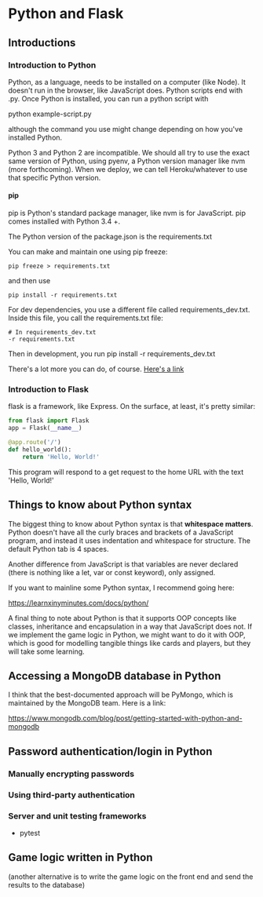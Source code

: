 # Python and Flask

## Introductions

### Introduction to Python

Python, as a language, needs to be installed on a computer (like Node). It doesn't run in the browser, like JavaScript does. Python scripts end with .py. Once Python is installed, you can run a python script with

  python example-script.py

although the command you use might change depending on how you've installed Python. 

Python 3 and Python 2 are incompatible. We should all try to use the exact same version of Python, using pyenv, a Python version manager like nvm (more forthcoming). When we deploy, we can tell Heroku/whatever to use that specific Python version.

#### pip
pip is Python's standard package manager, like nvm is for JavaScript. pip comes installed with Python 3.4 +.

The Python version of the package.json is the requirements.txt

You can make and maintain one using pip freeze:

```
pip freeze > requirements.txt
```

and then use

```
pip install -r requirements.txt
```

For dev dependencies, you use a different file called requirements_dev.txt. Inside this file, you call the requirements.txt file:

```
# In requirements_dev.txt
-r requirements.txt
```

Then in development, you run pip install -r requirements_dev.txt


There's a lot more you can do, of course. [Here's a link](https://realpython.com/what-is-pip/)

### Introduction to Flask
flask is a framework, like Express. On the surface, at least, it's pretty similar:

```python
from flask import Flask
app = Flask(__name__)

@app.route('/')
def hello_world():
    return 'Hello, World!'
```

This program will respond to a get request to the home URL with the text 'Hello, World!'

## Things to know about Python syntax 

The biggest thing to know about Python syntax is that __whitespace matters__. Python doesn't have all the curly braces and brackets of a JavaScript program, and instead it uses indentation and whitespace for structure. The default Python tab is 4 spaces. 

Another difference from JavaScript is that variables are never declared (there is nothing like a let, var or const keyword), only assigned.

If you want to mainline some Python syntax, I recommend going here:

https://learnxinyminutes.com/docs/python/

A final thing to note about Python is that it supports OOP concepts like classes, inheritance and encapsulation in a way that JavaScript does not. If we implement the game logic in Python, we might want to do it with OOP, which is good for modelling tangible things like cards and players, but they will take some learning. 

## Accessing a MongoDB database in Python
I think that the best-documented approach will be PyMongo, which is maintained by the MongoDB team. Here is a link:

https://www.mongodb.com/blog/post/getting-started-with-python-and-mongodb

## Password authentication/login in Python

### Manually encrypting passwords

### Using third-party authentication

### Server and unit testing frameworks
- pytest


## Game logic written in Python
 (another alternative is to write the game logic on the front end and send the results to the database)

